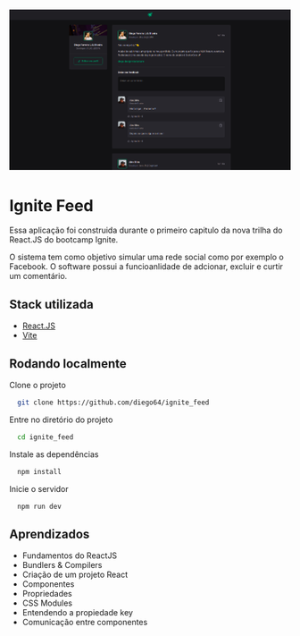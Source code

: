 <h1 align="center">
    <img alt="IgniteFeed" title="IgniteFeed" src="./images/SGP.png" />
</h1>

# Ignite Feed

Essa aplicação foi construida durante o primeiro capitulo da nova trilha do React.JS do bootcamp Ignite.

O sistema tem como objetivo simular uma rede social como por exemplo o Facebook. O software possui a funcioanlidade de adcionar, excluir e curtir um comentário.

## Stack utilizada

- [React.JS](https://pt-br.reactjs.org/)
- [Vite](https://vitejs.dev/guide/#trying-vite-online)


## Rodando localmente

Clone o projeto

```bash
  git clone https://github.com/diego64/ignite_feed
```

Entre no diretório do projeto

```bash
  cd ignite_feed
```

Instale as dependências

```bash
  npm install
```

Inicie o servidor

```bash
  npm run dev
```
## Aprendizados

- Fundamentos do ReactJS
- Bundlers & Compilers
- Criação de um projeto React
- Componentes
- Propriedades
- CSS Modules
- Entendendo a propiedade key
- Comunicação entre componentes